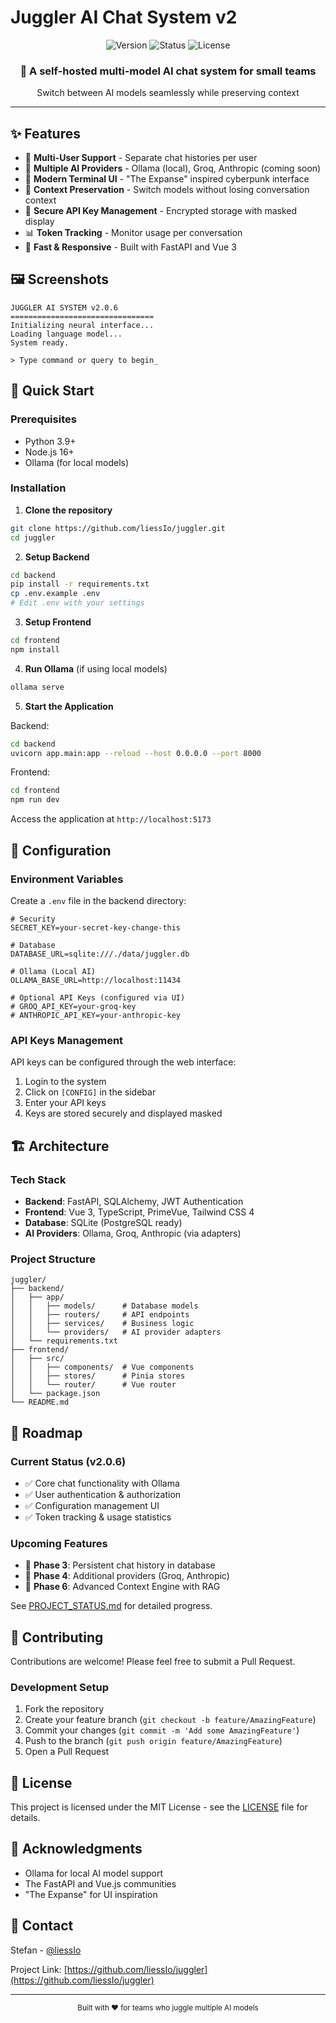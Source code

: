 # Juggler AI Chat System v2

<div align="center">
  <img src="https://img.shields.io/badge/Version-2.0.6-cyan?style=for-the-badge" alt="Version">
  <img src="https://img.shields.io/badge/Status-MVP-green?style=for-the-badge" alt="Status">
  <img src="https://img.shields.io/badge/License-MIT-blue?style=for-the-badge" alt="License">
</div>

<div align="center">
  <h3>🤹 A self-hosted multi-model AI chat system for small teams</h3>
  <p>Switch between AI models seamlessly while preserving context</p>
</div>

---

## ✨ Features

- 🔐 **Multi-User Support** - Separate chat histories per user
- 🤖 **Multiple AI Providers** - Ollama (local), Groq, Anthropic (coming soon)
- 🎨 **Modern Terminal UI** - "The Expanse" inspired cyberpunk interface
- 🔄 **Context Preservation** - Switch models without losing conversation context
- 🔑 **Secure API Key Management** - Encrypted storage with masked display
- 📊 **Token Tracking** - Monitor usage per conversation
- 🚀 **Fast & Responsive** - Built with FastAPI and Vue 3

## 🖼️ Screenshots

```
JUGGLER AI SYSTEM v2.0.6
================================
Initializing neural interface...
Loading language model...
System ready.

> Type command or query to begin_
```

## 🚀 Quick Start

### Prerequisites

- Python 3.9+
- Node.js 16+
- Ollama (for local models)

### Installation

1. **Clone the repository**
```bash
git clone https://github.com/liessIo/juggler.git
cd juggler
```

2. **Setup Backend**
```bash
cd backend
pip install -r requirements.txt
cp .env.example .env
# Edit .env with your settings
```

3. **Setup Frontend**
```bash
cd frontend
npm install
```

4. **Run Ollama** (if using local models)
```bash
ollama serve
```

5. **Start the Application**

Backend:
```bash
cd backend
uvicorn app.main:app --reload --host 0.0.0.0 --port 8000
```

Frontend:
```bash
cd frontend
npm run dev
```

Access the application at `http://localhost:5173`

## 🔧 Configuration

### Environment Variables

Create a `.env` file in the backend directory:

```env
# Security
SECRET_KEY=your-secret-key-change-this

# Database
DATABASE_URL=sqlite:///./data/juggler.db

# Ollama (Local AI)
OLLAMA_BASE_URL=http://localhost:11434

# Optional API Keys (configured via UI)
# GROQ_API_KEY=your-groq-key
# ANTHROPIC_API_KEY=your-anthropic-key
```

### API Keys Management

API keys can be configured through the web interface:
1. Login to the system
2. Click on `[CONFIG]` in the sidebar
3. Enter your API keys
4. Keys are stored securely and displayed masked

## 🏗️ Architecture

### Tech Stack

- **Backend**: FastAPI, SQLAlchemy, JWT Authentication
- **Frontend**: Vue 3, TypeScript, PrimeVue, Tailwind CSS 4
- **Database**: SQLite (PostgreSQL ready)
- **AI Providers**: Ollama, Groq, Anthropic (via adapters)

### Project Structure

```
juggler/
├── backend/
│   ├── app/
│   │   ├── models/      # Database models
│   │   ├── routers/     # API endpoints
│   │   ├── services/    # Business logic
│   │   └── providers/   # AI provider adapters
│   └── requirements.txt
├── frontend/
│   ├── src/
│   │   ├── components/  # Vue components
│   │   ├── stores/      # Pinia stores
│   │   └── router/      # Vue router
│   └── package.json
└── README.md
```

## 🎯 Roadmap

### Current Status (v2.0.6)
- ✅ Core chat functionality with Ollama
- ✅ User authentication & authorization
- ✅ Configuration management UI
- ✅ Token tracking & usage statistics

### Upcoming Features
- 🔄 **Phase 3**: Persistent chat history in database
- 🔄 **Phase 4**: Additional providers (Groq, Anthropic)
- 📝 **Phase 6**: Advanced Context Engine with RAG

See [PROJECT_STATUS.md](PROJECT_STATUS.md) for detailed progress.

## 🤝 Contributing

Contributions are welcome! Please feel free to submit a Pull Request.

### Development Setup

1. Fork the repository
2. Create your feature branch (`git checkout -b feature/AmazingFeature`)
3. Commit your changes (`git commit -m 'Add some AmazingFeature'`)
4. Push to the branch (`git push origin feature/AmazingFeature`)
5. Open a Pull Request

## 📝 License

This project is licensed under the MIT License - see the [LICENSE](LICENSE) file for details.

## 🙏 Acknowledgments

- Ollama for local AI model support
- The FastAPI and Vue.js communities
- "The Expanse" for UI inspiration

## 📧 Contact

Stefan - [@liessIo](https://github.com/liessIo)

Project Link: [https://github.com/liessIo/juggler](https://github.com/liessIo/juggler)

---

<div align="center">
  <sub>Built with ❤️ for teams who juggle multiple AI models</sub>
</div>